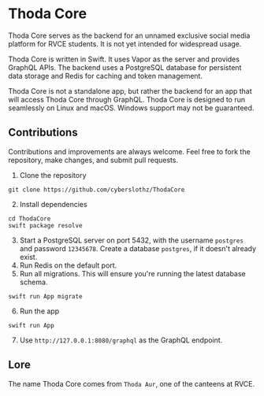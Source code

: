 # Thoda Core

Thoda Core serves as the backend for an unnamed exclusive social media platform for RVCE students. It is not yet intended for widespread usage.

Thoda Core is written in Swift. It uses Vapor as the server and provides GraphQL APIs. The backend uses a PostgreSQL database for persistent data storage and Redis for caching and token management.

Thoda Core is not a standalone app, but rather the backend for an app that will access Thoda Core through GraphQL. Thoda Core is designed to run seamlessly on Linux and macOS. Windows support may not be guaranteed.

## Contributions
Contributions and improvements are always welcome. Feel free to fork the repository, make changes, and submit pull requests.

1. Clone the repository
```
git clone https://github.com/cyberslothz/ThodaCore
```
2. Install dependencies
```
cd ThodaCore
swift package resolve
```
3. Start a PostgreSQL server on port 5432, with the username `postgres` and password `12345678`. Create a database `postgres`, if it doesn't already exist.
4. Run Redis on the default port.
5. Run all migrations. This will ensure you're running the latest database schema.
```
swift run App migrate
```
6. Run the app
```
swift run App
```
7. Use `http://127.0.0.1:8080/graphql` as the GraphQL endpoint.

## Lore
The name Thoda Core comes from `Thoda Aur`, one of the canteens at RVCE.
